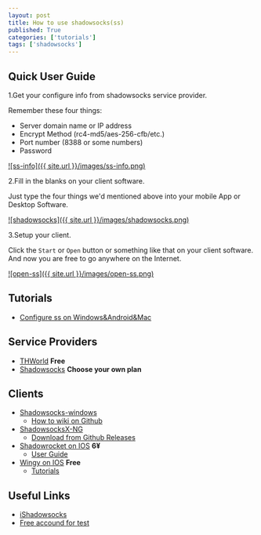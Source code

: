 ```yaml
---
layout: post
title: How to use shadowsocks(ss)
published: True
categories: ['tutorials']
tags: ['shadowsocks']
---
```


## Quick User Guide

1.Get your configure info from shadowsocks service provider.

Remember these four things:

* Server domain name or IP address
* Encrypt Method (rc4-md5/aes-256-cfb/etc.)
* Port number (8388 or some numbers)
* Password

<a href="{{ site.url }}/images/ss-info.png" data-lightbox="daocloud-set" data-title="ss-info">![ss-info]({{ site.url }}/images/ss-info.png)</a>

<!--more-->

2.Fill in the blanks on your client software.

Just type the four things we'd mentioned above into your mobile App or Desktop Software.

<a href="{{ site.url }}/images/shadowsocks.png" data-lightbox="daocloud-set" data-title="shadowsocks">![shadowsocks]({{ site.url }}/images/shadowsocks.png)</a>

3.Setup your client.

Click the `Start` or `Open` button or something like that on your client software.
And now you are free to go anywhere on the Internet.

<a href="{{ site.url }}/images/open-ss.png" data-lightbox="daocloud-set" data-title="open-ss">![open-ss]({{ site.url }}/images/open-ss.png)</a>

## Tutorials

* [Configure ss on Windows&Android&Mac](http://www.ishadowsocks.org/#tutorials)

## Service Providers

* [THWorld](https://thworld.net) **Free**
* [Shadowsocks](https://shadowsocks.com/) **Choose your own plan**

## Clients

* [Shadowsocks-windows](https://github.com/shadowsocks/shadowsocks-windows)
    - [How to wiki on Github](https://github.com/shadowsocks/shadowsocks-windows/wiki/Shadowsocks-Windows-%E4%BD%BF%E7%94%A8%E8%AF%B4%E6%98%8E)
* [ShadowsocksX-NG](https://github.com/shadowsocks/ShadowsocksX-NG)
    - [Download from Github Releases](https://github.com/shadowsocks/ShadowsocksX-NG/releases)
* [Shadowrocket on IOS](https://itunes.apple.com/cn/app/shadowrocket/id932747118) **6¥**
    - [User Guide](https://ii-i.org/archives/859)
* [Wingy on IOS](https://itunes.apple.com/cn/app/id1148026741) **Free**
    - [Tutorials](https://www.wingy.site/)

## Useful Links

* [iShadowsocks](http://www.ishadowsocks.org/)
* [Free accound for test](http://www.ishadowsocks.org/#free)